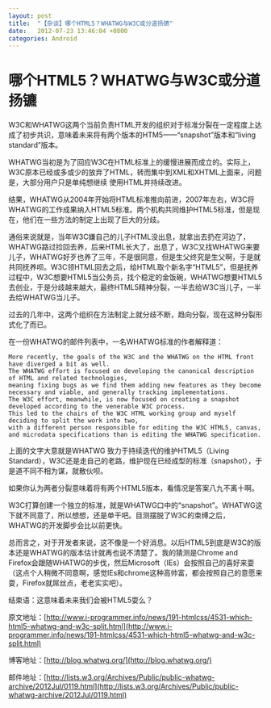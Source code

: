 ```yaml
---
layout: post
title:  "【杂谈】哪个HTML5？WHATWG与W3C或分道扬镳"
date:   2012-07-23 13:46:04 +0800
categories: Android
---
```

# 哪个HTML5？WHATWG与W3C或分道扬镳

W3C和WHATWG这两个当前负责HTML开发的组织对于标准分裂在一定程度上达成了初步共识，意味着未来将有两个版本的HTM5——“snapshot”版本和“living standard”版本。

WHATWG当初是为了回应W3C在HTML标准上的缓慢进展而成立的。实际上，W3C原本已经或多或少的放弃了HTML，转而集中到XML和XHTML上面来，问题是，大部分用户只是单纯想继续 使用HTML并持续改进。

结果，WHATWG从2004年开始将HTML标准推向前进，2007年左右，W3C将WHATWG的工作成果纳入HTML5标准。两个机构共同维护HTML5标准，但是现在，他们在一些方法的制定上出现了巨大的分歧。

通俗来说就是，当年W3C嫌自己的儿子HTML没出息，就拿出去扔在河边了，WHATWG路过捡回去养，后来HTML长大了，出息了，W3C又找WHATWG来要儿子，WHATWG好歹也养了三年，不是很同意，但是生父终究是生父啊，于是就共同抚养呗。W3C领HTML回去之后，给HTML取个新名字“HTML5”，但是抚养过程中，W3C想要HTML5当公务员，找个稳定的金饭碗，WHATWG想要HTML5去创业，于是分歧越来越大，最终HTML5精神分裂，一半去给W3C当儿子，一半去给WHATWG当儿子。

过去的几年中，这两个组织在方法制定上就分歧不断，趋向分裂，现在这种分裂形式化了而已。

在一份WHATWG的邮件列表中，一名WHATWG标准的作者解释道：

    More recently, the goals of the W3C and the WHATWG on the HTML front have diverged a bit as well. 
    The WHATWG effort is focused on developing the canonical description of HTML and related technologies, 
    meaning fixing bugs as we find them adding new features as they become necessary and viable, and generally tracking implementations. 
    The W3C effort, meanwhile, is now focused on creating a snapshot developed according to the venerable W3C process. 
    This led to the chairs of the W3C HTML working group and myself deciding to split the work into two, 
    with a different person responsible for editing the W3C HTML5, canvas, and microdata specifications than is editing the WHATWG specification.

上面的文字大意就是WHATWG 致力于持续迭代的维护HTML5（Living Standard），W3C还是走自己的老路，维护现在已经成型的标准（snapshot），于是道不同不相为谋，就散伙呗。

如果你认为两者分裂意味着将有两个HTML5版本，看情况是答案八九不离十啊。

W3C打算创建一个独立的标准，就是WHATWG口中的“snapshot”。WHATWG这下就不同意了，所以想想，还是单干吧。目测摆脱了W3C的束缚之后，WHATWG的开发脚步会比以前更快。

总而言之，对于开发者来说，这不像是一个好消息。以后HTML5到底是W3C的版本还是WHATWG的版本估计就再也说不清楚了。我的猜测是Chrome and Firefox会跟随WHATWG的步伐，然后Microsoft（IEs）会按照自己的喜好来耍（这点个人稍微不同意啊，感觉IEs和chrome这种高帅富，都会按照自己的意愿来耍，Firefox就屌丝点，老老实实吧）。

结束语：这意味着未来我们会被HTML5耍么？


原文地址：[http://www.i-programmer.info/news/191-htmlcss/4531-which-html5-whatwg-and-w3c-split.html](http://www.i-programmer.info/news/191-htmlcss/4531-which-html5-whatwg-and-w3c-split.html)

博客地址：[http://blog.whatwg.org/](http://blog.whatwg.org/)

邮件地址：[http://lists.w3.org/Archives/Public/public-whatwg-archive/2012Jul/0119.html](http://lists.w3.org/Archives/Public/public-whatwg-archive/2012Jul/0119.html)